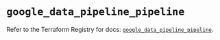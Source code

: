 # `google_data_pipeline_pipeline`

Refer to the Terraform Registry for docs: [`google_data_pipeline_pipeline`](https://registry.terraform.io/providers/hashicorp/google/6.7.0/docs/resources/data_pipeline_pipeline).
